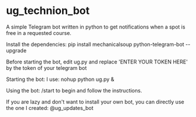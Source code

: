 # ug_technion_bot
A simple Telegram bot written in python to get notifications when a spot is free in a requested course.

Install the dependencies: 
pip install mechanicalsoup python-telegram-bot --upgrade

Before starting the bot, edit ug.py and replace 'ENTER YOUR TOKEN HERE' by the token of your telegram bot

Starting the bot:
I use: 
nohup python ug.py &

Using the bot: 
/start to begin and follow the instructions.

If you are lazy and don't want to install your own bot, you can directly use the one I created: @ug_updates_bot


 
